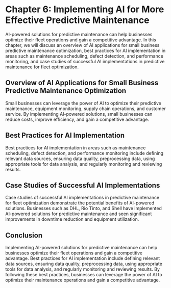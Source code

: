 Chapter 6: Implementing AI for More Effective Predictive Maintenance
====================================================================

AI-powered solutions for predictive maintenance can help businesses optimize their fleet operations and gain a competitive advantage. In this chapter, we will discuss an overview of AI applications for small business predictive maintenance optimization, best practices for AI implementation in areas such as maintenance scheduling, defect detection, and performance monitoring, and case studies of successful AI implementations in predictive maintenance for fleet optimization.

Overview of AI Applications for Small Business Predictive Maintenance Optimization
----------------------------------------------------------------------------------

Small businesses can leverage the power of AI to optimize their predictive maintenance, equipment monitoring, supply chain operations, and customer service. By implementing AI-powered solutions, small businesses can reduce costs, improve efficiency, and gain a competitive advantage.

Best Practices for AI Implementation
------------------------------------

Best practices for AI implementation in areas such as maintenance scheduling, defect detection, and performance monitoring include defining relevant data sources, ensuring data quality, preprocessing data, using appropriate tools for data analysis, and regularly monitoring and reviewing results.

Case Studies of Successful AI Implementations
---------------------------------------------

Case studies of successful AI implementations in predictive maintenance for fleet optimization demonstrate the potential benefits of AI-powered solutions. Businesses such as DHL, Rio Tinto, and Shell have implemented AI-powered solutions for predictive maintenance and seen significant improvements in downtime reduction and equipment utilization.

Conclusion
----------

Implementing AI-powered solutions for predictive maintenance can help businesses optimize their fleet operations and gain a competitive advantage. Best practices for AI implementation include defining relevant data sources, ensuring data quality, preprocessing data, using appropriate tools for data analysis, and regularly monitoring and reviewing results. By following these best practices, businesses can leverage the power of AI to optimize their maintenance operations and gain a competitive advantage.
